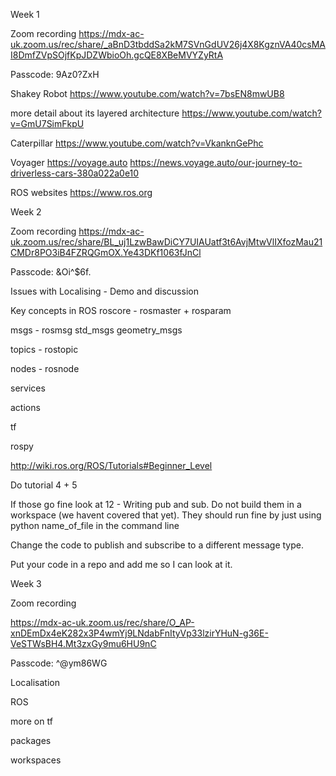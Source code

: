 Week 1

Zoom recording
https://mdx-ac-uk.zoom.us/rec/share/_aBnD3tbddSa2kM7SVnGdUV26j4X8KgznVA40csMAI8DmfZVpSOjfKpJDZWbioOh.gcQE8XBeMVYZyRtA

Passcode: 9Az0?ZxH 

Shakey Robot
https://www.youtube.com/watch?v=7bsEN8mwUB8

more detail about its layered architecture
https://www.youtube.com/watch?v=GmU7SimFkpU

Caterpillar
https://www.youtube.com/watch?v=VkanknGePhc

Voyager
https://voyage.auto
https://news.voyage.auto/our-journey-to-driverless-cars-380a022a0e10

ROS websites
https://www.ros.org



Week 2

Zoom recording
https://mdx-ac-uk.zoom.us/rec/share/BL_uj1LzwBawDiCY7UIAUatf3t6AvjMtwVlIXfozMau21CMDr8PO3iB4FZRQGmOX.Ye43DKf1063fJnCl

Passcode: &Oi\^$6f.

Issues with Localising - Demo and discussion


Key concepts in ROS
roscore    - rosmaster + rosparam

msgs       - rosmsg
std_msgs
geometry_msgs

topics     - rostopic

nodes      - rosnode

services

actions

tf

rospy

http://wiki.ros.org/ROS/Tutorials#Beginner_Level

Do tutorial 4 + 5

If those go fine look at 12 - Writing pub and sub.
Do not build them in a workspace (we havent covered that yet). They should run fine by just using python name_of_file in the command line

Change the code to publish and subscribe to a different message type.

Put your code in a repo and add me so I can look at it.

Week 3

Zoom recording

https://mdx-ac-uk.zoom.us/rec/share/O_AP-xnDEmDx4eK282x3P4wmYj9LNdabFnItyVp33lzirYHuN-g36E-VeSTWsBH4.Mt3zxGy9mu6HU9nC 

Passcode: \^@ym86WG

Localisation

ROS

more on tf

packages

workspaces
